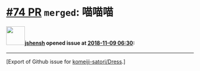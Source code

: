 # [\#74 PR](https://github.com/komeiji-satori/Dress/pull/74) `merged`: 喵喵喵

#### <img src="https://avatars.githubusercontent.com/u/11555188?u=a30048e930d245fed6f3ced3ecb01e97b9f3f6cc&v=4" width="50">[jshensh](https://github.com/jshensh) opened issue at [2018-11-09 06:30](https://github.com/komeiji-satori/Dress/pull/74):






-------------------------------------------------------------------------------



[Export of Github issue for [komeiji-satori/Dress](https://github.com/komeiji-satori/Dress).]
